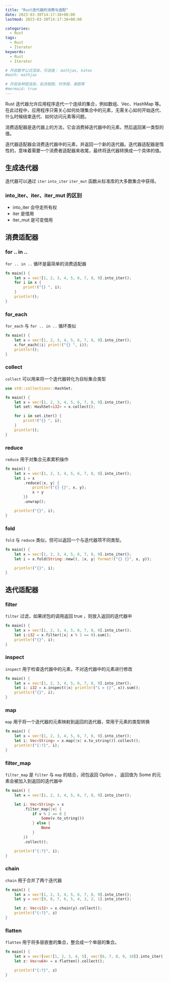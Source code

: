 ```yaml
---
title: "Rust迭代器的消费与适配"
date: 2023-03-30T14:17:38+08:00
lastmod: 2023-03-30T14:17:38+08:00

categories:
  - Rust
tags:
  - Rust
  - Iterator
keywords: 
  - Rust
  - Iterator

# 开启数学公式渲染，可选值： mathjax, katex
#math: mathjax

# 开启各种图渲染，如流程图、时序图、类图等
#mermaid: true
---
```


Rust 迭代器允许应用程序迭代一个连续的集合，例如数组、Vec、HashMap 等。在此过程中，应用程序只需关心如何处理集合中的元素，无需关心如何开始迭代、什么时候结束迭代、如何访问元素等问题。

消费适配器是迭代器上的方法，它会消费掉迭代器中的元素，然后返回某一类型的值。

迭代器适配器会消费迭代器中的元素，并返回一个新的迭代器。迭代器适配器是惰性的，意味着需要一个消费者适配器来收尾，最终将迭代器转换成一个具体的值。

<!--more-->

## 生成迭代器

迭代器可以通过 `iter` `into_iter` `iter_mut` 函数从标准库的大多数集合中获得。

### into_iter、iter、iter_mut 的区别

* into_iter 会夺走所有权
* iter 是借用
* iter_mut 是可变借用

## 消费适配器

### for .. in .. 

`for .. in ..` 循环是最简单的消费适配器

```rust
fn main() {
    let x = vec![1, 2, 3, 4, 5, 6, 7, 8, 9].into_iter();
    for i in x {
        print!("{} ", i);
    }
    println!();
}
```

### for_each

`for_each` 与 `for .. in ..` 循环类似

```rust
fn main() {
    let x = vec![1, 2, 3, 4, 5, 6, 7, 8, 9].into_iter();
    x.for_each(|i| print!("{} ", i));
    println!();
}
```

### collect

`collect` 可以用来将一个迭代器转化为目标集合类型

```rust
use std::collections::HashSet;

fn main() {
    let x = vec![1, 2, 3, 4, 5, 6, 7, 8, 9].into_iter();
    let set: HashSet<i32> = x.collect();

    for i in set.iter() {
        print!("{} ", i);
    }
    println!();
}
```

### reduce

`reduce` 用于对集合元素累积操作

```rust
fn main() {
    let x = vec![1, 2, 3, 4, 5, 6, 7, 8, 9].into_iter();
    let i = x
        .reduce(|x, y| {
            println!("{} {}", x, y);
            x + y
        })
        .unwrap();

    println!("{}", i);
}
```

### fold

`fold` 与 `reduce` 类似，但可以返回一个与迭代器项不同类型。

```rust
fn main() {
    let x = vec![1, 2, 3, 4, 5, 6, 7, 8, 9].into_iter();
    let i = x.fold(String::new(), |x, y| format!("{} {}", x, y));

    println!("{}", i);
}
```

## 迭代适配器

### filter

`filter` 过滤，如果闭包的调用返回 true ，则放入返回的迭代器中

```rust
fn main() {
    let x = vec![1, 2, 3, 4, 5, 6, 7, 8, 9].into_iter();
    let i:i32 = x.filter(|x| x % 2 == 0).sum();
    println!("{}", i);
}
```

### inspect 

`inspect` 用于检查迭代器中的元素，不对迭代器中的元素进行修改

```rust
fn main() {
    let x = vec![1, 2, 3, 4, 5, 6, 7, 8, 9].into_iter();
    let i: i32 = x.inspect(|x| println!("i = {}", x)).sum();
    println!("{}", i);
}
```

### map

`map` 用于将一个迭代器的元素映射到返回的迭代器，常用于元素的类型转换

```rust
fn main() {
    let x = vec![1, 2, 3, 4, 5, 6, 7, 8, 9].into_iter();
    let i: Vec<String> = x.map(|x| x.to_string()).collect();
    println!("{:?}", i);
}
```

### filter_map

`filter_map` 是 `filter` 与 `map` 的结合，闭包返回 Option ， 返回值为 Some 的元素会被加入到返回的迭代器中  

```rust
fn main() {
    let x = vec![1, 2, 3, 4, 5, 6, 7, 8, 9].into_iter();

    let i: Vec<String> = x
        .filter_map(|v| {
            if v % 2 == 0 {
                Some(v.to_string())
            } else {
                None
            }
        })
        .collect();

    println!("{:?}", i);
}
```

### chain

`chain` 用于合并了两个迭代器

```rust
fn main() {
    let x = vec![1, 2, 3, 4, 5, 6, 7, 8, 9].into_iter();
    let y = vec![9, 8, 7, 6, 5, 4, 3, 2, 1].into_iter();

    let z: Vec<i32> = x.chain(y).collect();
    println!("{:?}", z)
}
```

### flatten

`flatten` 用于将多层嵌套的集合，整合成一个单层的集合。 

```rust
fn main() {
    let x = vec![vec![1, 2, 3, 4, 5], vec![6, 7, 8, 9, 10]].into_iter();
    let z: Vec<u64> = x.flatten().collect();

    println!("{:?}", z)
}
```
